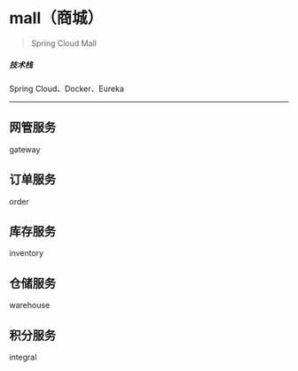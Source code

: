 # mall（商城）

> Spring Cloud Mall

##### 技术栈

Spring Cloud、Docker、Eureka

------

## 网管服务

gateway

## 订单服务

order

## 库存服务

inventory

## 仓储服务

warehouse

## 积分服务

integral
